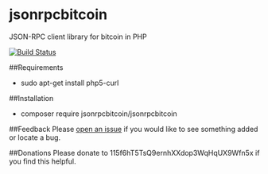 # jsonrpcbitcoin
JSON-RPC client library for bitcoin in PHP

[![Build Status](https://travis-ci.org/drazisil/jsonrpcbitcoin.svg?branch=master)](https://travis-ci.org/drazisil/jsonrpcbitcoin)

##Requirements
* sudo apt-get install php5-curl

##Installation
* composer require jsonrpcbitcoin/jsonrpcbitcoin
 
##Feedback
Please [open an issue](https://github.com/drazisil/jsonrpcbitcoin/issues/new) if you would like to see something added or locate a bug.

##Donations
Please donate to 115f6hT5TsQ9ernhXXdop3WqHqUX9Wfn5x if you find this helpful.
